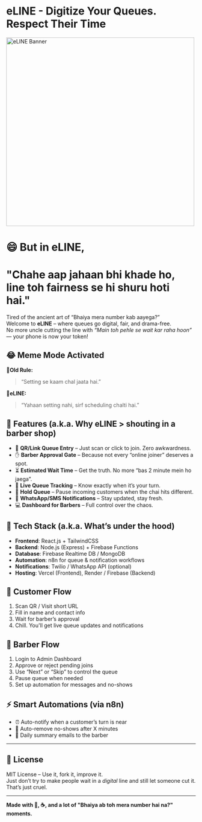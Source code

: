 # eLINE - Digitize Your Queues. Respect Their Time
<img src="img1.png" alt="eLINE Banner" width="500" />

# 😄 But in eLINE,
# "Chahe aap jahaan bhi khade ho, line toh fairness se hi shuru hoti hai."

Tired of the ancient art of “Bhaiya mera number kab aayega?”  
Welcome to **eLINE** – where queues go digital, fair, and drama-free.  
No more uncle cutting the line with *“Main toh pehle se wait kar raha hoon”* — your phone is now your token!

## 😂 Meme Mode Activated

**🧓Old Rule:**  
> “Setting se kaam chal jaata hai.”


**🚫eLINE:**  
> “Yahaan setting nahi, sirf scheduling chalti hai.”

## 🚀 Features (a.k.a. Why eLINE > shouting in a barber shop)

- 📱 **QR/Link Queue Entry** – Just scan or click to join. Zero awkwardness.
- ✋ **Barber Approval Gate** – Because not every “online joiner” deserves a spot.
- ⏳ **Estimated Wait Time** – Get the truth. No more “bas 2 minute mein ho jaega”.
- 🔄 **Live Queue Tracking** – Know exactly when it’s your turn.
- 🛑 **Hold Queue** – Pause incoming customers when the chai hits different.
- 📲 **WhatsApp/SMS Notifications** – Stay updated, stay fresh.
- 💻 **Dashboard for Barbers** – Full control over the chaos.

## 🧠 Tech Stack (a.k.a. What’s under the hood)

- **Frontend**: React.js + TailwindCSS  
- **Backend**: Node.js (Express) + Firebase Functions  
- **Database**: Firebase Realtime DB / MongoDB  
- **Automation**: n8n for queue & notification workflows  
- **Notifications**: Twilio / WhatsApp API (optional)  
- **Hosting**: Vercel (Frontend), Render / Firebase (Backend)

## 🧾 Customer Flow

1. Scan QR / Visit short URL  
2. Fill in name and contact info  
3. Wait for barber’s approval  
4. Chill. You'll get live queue updates and notifications

## 💈 Barber Flow

1. Login to Admin Dashboard  
2. Approve or reject pending joins  
3. Use “Next” or “Skip” to control the queue  
4. Pause queue when needed  
5. Set up automation for messages and no-shows

## ⚡ Smart Automations (via n8n)

- ⏰ Auto-notify when a customer’s turn is near  
- 🚫 Auto-remove no-shows after X minutes  
- 📩 Daily summary emails to the barber

---

## 📄 License

MIT License – Use it, fork it, improve it.  
Just don’t try to make people wait in a *digital* line and still let someone cut it. That’s just cruel.

---

**Made with 💇, ☕, and a lot of "Bhaiya ab toh mera number hai na?" moments.**

